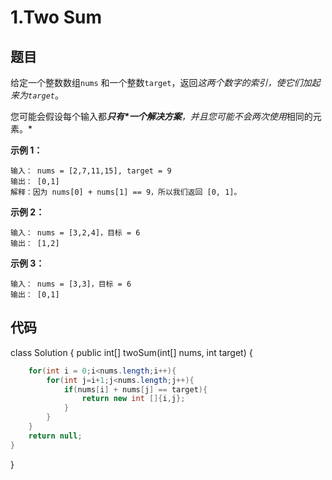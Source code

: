 # 1.Two Sum

## 题目

给定一个整数数组`nums` 和一个整数`target`，返回*这两个数字的索引，使它们加起来为`target`*。

您可能会假设每个输入都***只有\*一个解决方案**，并且您可能不会两次使用*相同的元素。*

**示例 1：**

```
输入： nums = [2,7,11,15], target = 9
输出： [0,1]
解释：因为 nums[0] + nums[1] == 9，所以我们返回 [0, 1]。
```

**示例 2：**

```
输入： nums = [3,2,4]，目标 = 6
输出： [1,2]
```

**示例 3：**

```
输入： nums = [3,3]，目标 = 6
输出： [0,1]
```

## 代码

class Solution {
    public int[] twoSum(int[] nums, int target) {
       
```java
    for(int i = 0;i<nums.length;i++){
        for(int j=i+1;j<nums.length;j++){
            if(nums[i] + nums[j] == target){
                return new int []{i,j};
            }
        }
    }
    return null;
}
```

}